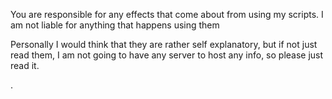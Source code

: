You are responsible for any effects that come about from using my scripts. I am not liable for anything that happens using them

Personally I would think that they are rather self explanatory, but if not just read them, 
I am not going to have any server to host any info, so please just read it.

.
